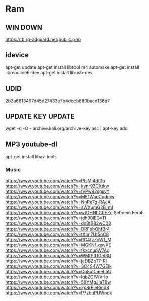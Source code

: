 # Ram
## WIN DOWN
https://tb.rg-adguard.net/public.php 


## idevice
apt-get update
apt-get install libtool m4 automake
apt-get install libreadline6-dev
apt-get install libusb-dev

## UDID
2b3a6613497d45d27433e7b4dccb880bacd136d7

## UPDATE KEY UPDATE
wget -q -O - archive.kali.org/archive-key.asc | apt-key add

## MP3 youtube-dl
apt-get install libav-tools


### Music
https://www.youtube.com/watch?v=PtsMi4dtl1o
https://www.youtube.com/watch?v=kynr9ZCXtkw
https://www.youtube.com/watch?v=fyPw92sgsyY
https://www.youtube.com/watch?v=ME1WaoCudmw
https://www.youtube.com/watch?v=NnPe7g-RAJA
https://www.youtube.com/watch?v=aWXumG2B_mI
https://www.youtube.com/watch?v=wtOHNhG0EZc
Şebnem Ferah
https://www.youtube.com/watch?v=jdh90iEGvTI
https://www.youtube.com/watch?v=do8tB82wC08
https://www.youtube.com/watch?v=DRFpbOhfBr4
https://www.youtube.com/watch?v=tXIm7Ut5nC8
https://www.youtube.com/watch?v=RG4fzZxW1_M
https://www.youtube.com/watch?v=MGKNf_qsvXE
https://www.youtube.com/watch?v=fkxcnupW7Ag
https://www.youtube.com/watch?v=WMfPtUGe0lQ
https://www.youtube.com/watch?v=jeDBZpT7-RI
https://www.youtube.com/watch?v=3C4S4W7GElk
https://www.youtube.com/watch?v=Cq8uDaeeh5U
https://www.youtube.com/watch?v=IqbZGfWV-Io
https://www.youtube.com/watch?v=58YMgJIaT8w
https://www.youtube.com/watch?v=2p8rFleRmd8
https://www.youtube.com/watch?v=P7zbuPUWpdk
